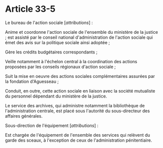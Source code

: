 # Article 33-5

Le bureau de l'action sociale [*attributions*] :

Anime et coordonne l'action sociale de l'ensemble du ministère de la justice ; est assisté par le conseil national d'administration de l'action sociale qui émet des avis sur la politique sociale ainsi adoptée ;

Gère les crédits budgétaires correspondants ;

Veille notamment à l'échelon central à la coordination des actions proposées par les conseils régionaux d'action sociale ;

Suit la mise en oeuvre des actions sociales complémentaires assurées par la fondation d'Aguesseau ;

Conduit, en outre, cette action sociale en liaison avec la société mutualiste du personnel dépendant du ministère de la justice.

Le service des archives, qui administre notamment la bibliothèque de l'administration centrale, est placé sous l'autorité du sous-directeur des affaires générales.

Sous-direction de l'équipement [*attributions*] :

Est chargée de l'équipement de l'ensemble des services qui relèvent du garde des sceaux, à l'exception de ceux de l'administration pénitentiaire.
